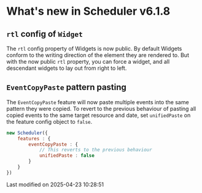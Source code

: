 # What's new in Scheduler v6.1.8

## `rtl` config of `Widget`
The `rtl` config property of Widgets is now public. By default Widgets conform to the writing direction of the element
they are rendered to. But with the now public `rtl` property, you can force a widget, and all descendant widgets to lay
out from right to left.

## `EventCopyPaste` pattern pasting
The `EventCopyPaste` feature will now paste multiple events into the same pattern they were copied. To revert to the
previous behaviour of pasting all copied events to the same target resource and date, set `unifiedPaste` on the feature
config object to `false`.

```javascript
new Scheduler({
    features : {
        eventCopyPaste : {
            // This reverts to the previous behaviour
            unifiedPaste : false
        }
    }
})
```


<p class="last-modified">Last modified on 2025-04-23 10:28:51</p>